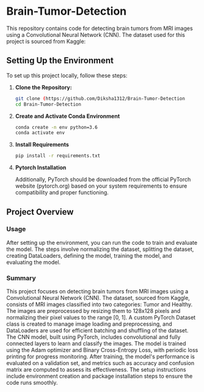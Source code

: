 # Brain-Tumor-Detection
This repository contains code for detecting brain tumors from MRI images using a Convolutional Neural Network (CNN). The dataset used for this project is sourced from Kaggle:

## Setting Up the Environment

To set up this project locally, follow these steps:

1. **Clone the Repository:**

   ```bash
   git clone (https://github.com/Diksha1312/Brain-Tumor-Detection
   cd Brain-Tumor-Detection


2. **Create and Activate Conda Environment**

   ```bash
   conda create -n env python=3.6
   conda activate env

3. **Install Requirements**

   ```bash
   pip install -r requirements.txt

4. **Pytorch Installation**

   Additionally, PyTorch should be downloaded from the official PyTorch website (pytorch.org) based on your system requirements to ensure compatibility and proper functioning.

## Project Overview

### Usage

After setting up the environment, you can run the code to train and evaluate the model. The steps involve normalizing the dataset, splitting the dataset, creating DataLoaders, defining the model, training the model, and evaluating the model.

### Summary

This project focuses on detecting brain tumors from MRI images using a Convolutional Neural Network (CNN). The dataset, sourced from Kaggle, consists of MRI images classified into two categories: Tumor and Healthy. The images are preprocessed by resizing them to 128x128 pixels and normalizing their pixel values to the range [0, 1]. A custom PyTorch Dataset class is created to manage image loading and preprocessing, and DataLoaders are used for efficient batching and shuffling of the dataset. The CNN model, built using PyTorch, includes convolutional and fully connected layers to learn and classify the images. The model is trained using the Adam optimizer and Binary Cross-Entropy Loss, with periodic loss printing for progress monitoring. After training, the model's performance is evaluated on a validation set, and metrics such as accuracy and confusion matrix are computed to assess its effectiveness. The setup instructions include environment creation and package installation steps to ensure the code runs smoothly.
